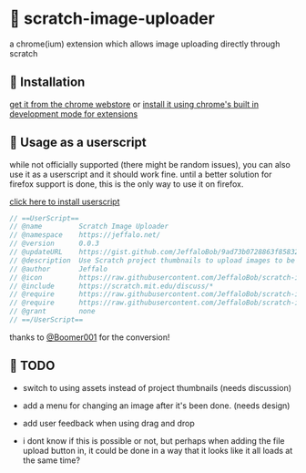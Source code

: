 # 📁 scratch-image-uploader
a chrome(ium) extension which allows image uploading directly through scratch 
## 💾 Installation
[get it from the chrome webstore](https://chrome.google.com/webstore/detail/scratch-image-uploader/ofjfkbdgogigeclofnlgpbimaaohkjoo) or [install it using chrome's built in development mode for extensions](https://developer.chrome.com/extensions/getstarted)

## 📜 Usage as a userscript
while not officially supported (there might be random issues), you can also use it as a userscript and it should work fine. until a better solution for firefox support is done, this is the only way to use it on firefox.

[click here to install userscript](https://gist.github.com/JeffaloBob/9ad73b0728863f85832bb6703b6b7875/raw/scratch-image-uploader.user.js)

```js
// ==UserScript==
// @name         Scratch Image Uploader
// @namespace    https://jeffalo.net/
// @version      0.0.3
// @updateURL    https://gist.github.com/JeffaloBob/9ad73b0728863f85832bb6703b6b7875/raw/scratch-image-uploader.user.js
// @description  Use Scratch project thumbnails to upload images to be used on the forums.
// @author       Jeffalo
// @icon         https://raw.githubusercontent.com/JeffaloBob/scratch-image-uploader/master/images/logo_1000.png
// @include      https://scratch.mit.edu/discuss/*
// @require      https://raw.githubusercontent.com/JeffaloBob/scratch-image-uploader/master/text-field-edit.js
// @require      https://raw.githubusercontent.com/JeffaloBob/scratch-image-uploader/master/content.js
// @grant        none
// ==/UserScript==
```
thanks to [@Boomer001](https://scratch.mit.edu/users/Boomer001/) for the conversion!

## 📝 TODO
- switch to using assets instead of project thumbnails (needs discussion)

- add a menu for changing an image after it's been done. (needs design)

- add user feedback when using drag and drop

- i dont know if this is possible or not, but perhaps when adding the file upload button in, it could be done in a way that it looks like it all loads at the same time?